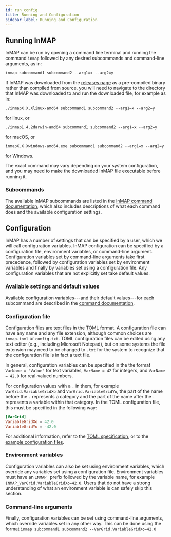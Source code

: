 ```yaml
---
id: run_config
title: Running and Configuration
sidebar_label: Running and Configuration
---
```


## Running InMAP

InMAP can be run by opening a command line terminal and running the command `inmap` followed by any desired subcommands and command-line arguments, as in:

    inmap subcommand1 subcommand2 --arg1=x --arg2=y

If InMAP was downloaded from the [releases page](https://github.com/yuzhou-wang/inmap/releases) as a pre-compiled binary rather than compiled from source, you will need to navigate to the directory that InMAP was downloaded to and run the downloaded file, for example as in:

    ./inmapX.X.Xlinux-amd64 subcommand1 subcommand2 --arg1=x --arg2=y

for linux, or

    ./inmap1.4.2darwin-amd64 subcommand1 subcommand2 --arg1=x --arg2=y

for macOS, or

    inmapX.X.Xwindows-amd64.exe subcommand1 subcommand2 --arg1=x --arg2=y

for Windows.

The exact command may vary depending on your system configuration, and you may need to make the downloaded InMAP file executable before running it.

### Subcommands

The available InMAP subcommands are listed in the [InMAP command documentation](cmd/inmap.md), which also includes descriptions of what each command does and the available configuration settings.

## Configuration

InMAP has a number of settings that can be specified by a user, which we will call configuration variables.
InMAP configuration can be specified by a configuration file, environment variables, or command-line argument.
Configuration variables set by command-line arguments take first precedence, followed by configuration variables set by environment variables and finally by variables set using a configuration file. Any configuration variables that are not explicitly set take default values.

### Available settings and default values

Available configuration variables---and their default values---for each subcommand are described in the [command documentation](cmd/inmap.md).

### Configuration file

Configuration files are text files in the [TOML](https://github.com/toml-lang/toml) format. A configuration file can have any name and any file extension, although common choices are `inmap.toml` or `config.txt`. TOML configuration files can be edited using any text editor (e.g., including Microsoft Notepad), but on some systems the file extension may need to be changed to `.txt` for the system to recognize that the configuration file is in fact a text file.

In general, configuration variables can be specified in the the format `VarName = "Value"` for text variables, `VarName = 42` for integers, and `VarName = 42.0` for real-valued numbers.

For configuration values with a `.` in them, for example `VarGrid.VariableGridXo` and `VarGrid.VariableGridYo`, the part of the name before the `.` represents a category and the part of the name after the `.` represents a variable within that category. In the TOML configuration file, this must be specified in the following way:

``` TOML
[VarGrid]
VariableGridXo = 42.0
VariableGridYo = -42.0
```

For additional information, refer to the [TOML specification](https://github.com/toml-lang/toml), or to the [example configuration files](https://github.com/yuzhou-wang/inmap/tree/master/cmd/inmap).

### Environment variables

Configuration variables can also be set using environment variables, which override any variables set using a configuration file. Environment variables must have an `INMAP_` prefix followed by the variable name, for example `INMAP_VarGrid.VariableGridXo=42.0`. Users that do not have a strong understanding of what an environment variable is can safely skip this section.

### Command-line arguments

Finally, configuration variables can be set using command-line arguments, which override variables set in any other way. This can be done using the format `inmap subcommand1 subcommand2 --VarGrid.VariableGridXo=42.0`
